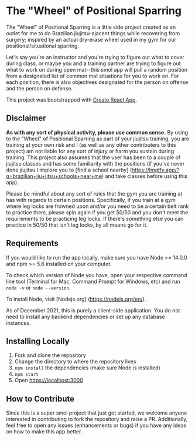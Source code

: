 # The "Wheel" of Positional Sparring

The "Wheel" of Positional Sparring is a little side project created as an outlet for me to do Brazilian jiujitsu-ajacent things while recovering from surgery; inspired by an actual dry-erase wheel used in my gym for our positional/situational sparring.  

Let's say you're an instructor and you're trying to figure out what to cover during class, or maybe you and a training partner are trying to figure out what to work on during open mat--this smol app will pull a random position from a designated list of common mat situations for you to work on. For each position, there is also objectives designated for the person on offense and the person on defense.

This project was bootstrapped with [Create React App](https://github.com/facebook/create-react-app).

## Disclaimer

**As with any sort of physical activity, please use common sense.** By using to the "Wheel" of Positional Sparring as part of your jiujitsu training, you are training at your own risk and I (as well as any other contributers to this project) am not liable for any sort of injury or harm you sustain during training. This project also assumes that the user has been to a couple of jiujitsu classes and has some familiarity with the positions (if you've never done jiujitsu I implore you to [find a school nearby] (https://lmgtfy.app/?q=brazilian+jiu+jitsu+schools+near+me) and take classes before using this app).  

Please be mindful about any sort of rules that the gym you are training at has with regards to certain positions. Specifically, if you train at a gym where leg locks are frowned upon and/or you need to be a certain belt rank to practice them, please spin again if you get 50/50 and you don't meet the requirements to be practicing leg locks. If there's something else you can practice in 50/50 that isn't leg locks, by all means go for it.

## Requirements

If you would like to run the app locally, make sure you have Node >= 14.0.0 and npm >= 5.6 installed on your computer.  

To check which version of Node you have, open your respective command line tool (Terminal for Mac, Command Prompt for Windows, etc) and run ```node -v``` or ```node --version```.

To install Node, visit [Nodejs.org] (https://nodejs.org/en/).

As of December 2021, this is purely a client-side application. You do not need to install any backend dependencies or set up any database instances.

## Installing Locally

1. Fork and clone the repository
2. Change the directory to where the repository lives
3. ```npm install``` the dependencies (make sure Node is installed)
4. ```npm start```
5. Open [https://localhost:3000](https://localhost:3000)

## How to Contribute

Since this is a super smol project that just got started, we welcome anyone interested in contributing to fork the repository and raise a PR. Additionally, feel free to open any issues (enhancements or bugs) if you have any ideas on how to make this app better.